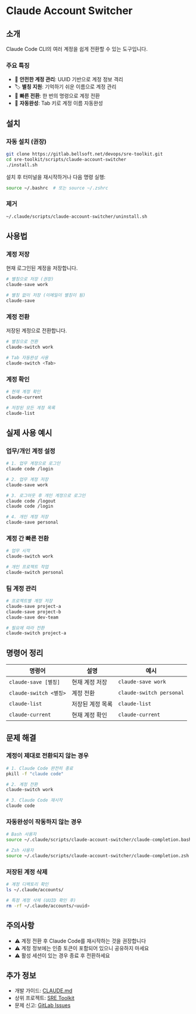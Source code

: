 # Claude Account Switcher

## 소개
Claude Code CLI의 여러 계정을 쉽게 전환할 수 있는 도구입니다.

### 주요 특징
- 🔐 **안전한 계정 관리**: UUID 기반으로 계정 정보 격리
- 🏷️ **별칭 지원**: 기억하기 쉬운 이름으로 계정 관리
- 🔄 **빠른 전환**: 한 번의 명령으로 계정 전환
- 🎯 **자동완성**: Tab 키로 계정 이름 자동완성

## 설치

### 자동 설치 (권장)
```bash
git clone https://gitlab.bellsoft.net/devops/sre-toolkit.git
cd sre-toolkit/scripts/claude-account-switcher
./install.sh
```

설치 후 터미널을 재시작하거나 다음 명령 실행:
```bash
source ~/.bashrc  # 또는 source ~/.zshrc
```

### 제거
```bash
~/.claude/scripts/claude-account-switcher/uninstall.sh
```

## 사용법

### 계정 저장
현재 로그인된 계정을 저장합니다.

```bash
# 별칭으로 저장 (권장)
claude-save work

# 별칭 없이 저장 (이메일이 별칭이 됨)
claude-save
```

### 계정 전환
저장된 계정으로 전환합니다.

```bash
# 별칭으로 전환
claude-switch work

# Tab 자동완성 사용
claude-switch <Tab>
```

### 계정 확인
```bash
# 현재 계정 확인
claude-current

# 저장된 모든 계정 목록
claude-list
```

## 실제 사용 예시

### 업무/개인 계정 설정
```bash
# 1. 업무 계정으로 로그인
claude code /login

# 2. 업무 계정 저장
claude-save work

# 3. 로그아웃 후 개인 계정으로 로그인
claude code /logout
claude code /login

# 4. 개인 계정 저장
claude-save personal
```

### 계정 간 빠른 전환
```bash
# 업무 시작
claude-switch work

# 개인 프로젝트 작업
claude-switch personal
```

### 팀 계정 관리
```bash
# 프로젝트별 계정 저장
claude-save project-a
claude-save project-b
claude-save dev-team

# 필요에 따라 전환
claude-switch project-a
```

## 명령어 정리

| 명령어 | 설명 | 예시 |
|--------|------|------|
| `claude-save [별칭]` | 현재 계정 저장 | `claude-save work` |
| `claude-switch <별칭>` | 계정 전환 | `claude-switch personal` |
| `claude-list` | 저장된 계정 목록 | `claude-list` |
| `claude-current` | 현재 계정 확인 | `claude-current` |

## 문제 해결

### 계정이 제대로 전환되지 않는 경우
```bash
# 1. Claude Code 완전히 종료
pkill -f "claude code"

# 2. 계정 전환
claude-switch work

# 3. Claude Code 재시작
claude code
```

### 자동완성이 작동하지 않는 경우
```bash
# Bash 사용자
source ~/.claude/scripts/claude-account-switcher/claude-completion.bash

# Zsh 사용자
source ~/.claude/scripts/claude-account-switcher/claude-completion.zsh
```

### 저장된 계정 삭제
```bash
# 계정 디렉토리 확인
ls ~/.claude/accounts/

# 특정 계정 삭제 (UUID 확인 후)
rm -rf ~/.claude/accounts/<uuid>
```

## 주의사항
- ⚠️ 계정 전환 후 Claude Code를 재시작하는 것을 권장합니다
- ⚠️ 계정 정보에는 인증 토큰이 포함되어 있으니 공유하지 마세요
- ⚠️ 활성 세션이 있는 경우 종료 후 전환하세요

## 추가 정보
- 개발 가이드: [CLAUDE.md](./CLAUDE.md)
- 상위 프로젝트: [SRE Toolkit](../../README.md)
- 문제 신고: [GitLab Issues](https://gitlab.bellsoft.net/devops/sre-toolkit/issues)
